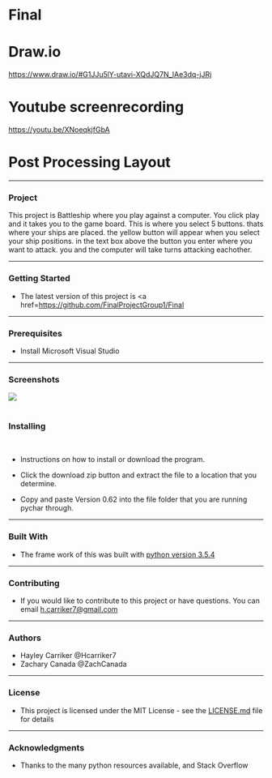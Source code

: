 # Final
# Draw.io 
https://www.draw.io/#G1JJu5lY-utavi-XQdJQ7N_lAe3dq-jJRj
# Youtube screenrecording
https://youtu.be/XNoeqkjfGbA
# Post Processing Layout
<hr>
<h3>Project </h3>
This project is Battleship where you play against a computer. You click play and it takes you to the game board. This is where you select 5 buttons. thats where your ships are placed. the yellow button will appear when you select your ship positions. in the text box above the button you enter where you want to attack. you and the computer will take turns attacking eachother. 


<hr>

<h3>Getting Started</h3>

* The latest version of this project is <a href=https://github.com/FinalProjectGroup1/Final


<hr>

<h3> Prerequisites</h3>

* Install Microsoft Visual Studio 


<hr>

<h3> Screenshots</h3>
<img src=
<hr>
<br>
<br>
<h3> Installing</h3>
<br>

* Instructions on how to install or download the program. 

* Click the download zip button and extract the file to a location that you determine. 

* Copy and paste Version 0.62 into the file folder that you are running pychar through.


<hr>


<h3> Built With</h3>


* The frame work of this was built with <a href="https://www.python.org/downloads/release/python-354/">python version 3.5.4</a>
<hr>


<h3>Contributing</h3>


* If you would like to contribute to this project or have questions. You can email h.carriker7@gmail.com 

<hr>

<h3>Authors</h3>

* Hayley Carriker @Hcarriker7
* Zachary Canada @ZachCanada

<hr>

<h3>License</h3>

* This project is licensed under the MIT License - see the [LICENSE.md](LICENSE.md) file for details
<hr>

<h3>Acknowledgments</h3>

* Thanks to the many python resources available, and Stack Overflow
